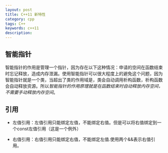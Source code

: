 ```yaml
---
layout: post
title: C++11 新特性
category: cpp
tags: C++
keywords: c++11
description:
---
```


## 智能指针

智能指针的作用是管理一个指针，因为存在以下这种情况：申请的空间在函数结束时忘记释放，造成内存泄漏。使用智能指针可以很大程度上的避免这个问题，因为智能指针就是一个类，当超出了类的作用域是，类会自动调用析构函数，析构函数会自动释放资源。所以*智能指针的作用原理就是在函数结束时自动释放内存空间，不需要手动释放内存空间*。

## 引用

- 左值引用：左值引用只能绑定左值，不能绑定右值。但是可以将右值绑定到一个const左值引用（这是一个例外）

- 右值引用：右值引用只能绑定右值，不能绑定左值.使用两个&&表示右值引用。

